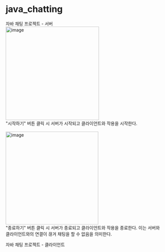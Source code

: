 # java_chatting
자바 채팅 프로젝트 - 서버
<br>
<img width="299" alt="image" src="https://github.com/Lim-min-Ah/java_chatting/assets/87717513/1bc5a5b7-a543-4fda-8b61-24aafac0e21e">
<br>
"시작하기" 버튼 클릭 시 서버가 시작되고 클라이언트와 작용을 시작한다.
<br><br>
<img width="297" alt="image" src="https://github.com/Lim-min-Ah/java_chatting/assets/87717513/d6fe4459-b571-452e-82f8-63eec7eeeb82">
<br>
"종료하기" 버튼 클릭 시 서버가 종료되고 클라이언트와 작용을 종료한다. 
이는 서버와 클라이언트와의 연결이 끊겨 채팅을 할 수 없음을 의미한다.

자바 채팅 프로젝트 - 클라이언트
